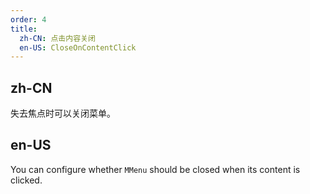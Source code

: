 ```yaml
---
order: 4
title:
  zh-CN: 点击内容关闭
  en-US: CloseOnContentClick
---
```


## zh-CN

失去焦点时可以关闭菜单。

## en-US

You can configure whether `MMenu` should be closed when its content is clicked.
